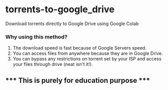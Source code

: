 # torrents-to-google_drive
Download torrents directly to Google Drive using Google Colab

### Why using this method?
1. The download speed is fast because of Google Servers speed.
2. You can access files from anywhere because they are in Google Drive.
3. You can bypass any restrictions on torrent set by your ISP and access your files through drive (neat isn't it!).

## *** This is purely for education purpose ***

